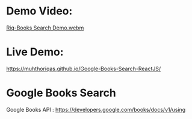 # Demo Video:
[Riq-Books Search Demo.webm](https://user-images.githubusercontent.com/72277295/201509836-578fad97-bad7-4c45-9308-43bc6822cea7.webm)

# Live Demo: 
https://muhthoriqas.github.io/Google-Books-Search-ReactJS/
# Google Books Search
Google Books API : https://developers.google.com/books/docs/v1/using
